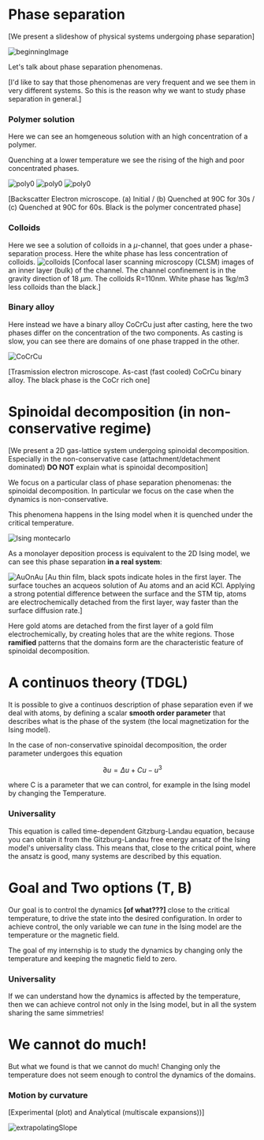 # Phase separation
[We present a slideshow of physical systems undergoing phase separation]

![beginningImage](images/phase_separation/oil_water/oil_water.jpeg?raw=true)

Let's talk about phase separation phenomenas.

[I'd like to say that those phenomenas are very frequent and we see them in very different systems. So this is the reason why we want to study phase separation in general.]

### Polymer solution
Here we can see an homgeneous solution with an high concentration of a polymer.

Quenching at a lower temperature we see the rising of the high and poor concentrated phases.

![poly0](images/phase_separation/polymer/initial.png?raw=true)
![poly0](images/phase_separation/polymer/T=90C_t=30s.png?raw=true)
![poly0](images/phase_separation/polymer/T=90C_t=60s.png?raw=true)

[Backscatter Electron microscope. (a) Initial / (b) Quenched at 90C for 30s / (c) Quenched at 90C for 60s. Black is the polymer concentrated phase]

### Colloids
Here we see a solution of colloids in a $\mu$-channel, that goes under a phase-separation process. Here the white phase has less concentration of colloids.
![colloids](images/phase_separation/colloid/perp_gravity.png?raw=true)
[Confocal laser scanning microscopy (CLSM) images of an inner layer (bulk) of the channel. The channel confinement is in the gravity direction of 18 $\mu m$. The colloids R=110nm. White phase has 1kg/m3 less colloids than the black.]

### Binary alloy
Here instead we have a binary alloy CoCrCu just after casting, here the two phases differ on the concentration of the two components.
As casting is slow, you can see there are domains of one phase trapped in the other.

![CoCrCu](images/phase_separation/binary_alloy/CoCrCu/CoCrCu.png?raw=true)

[Trasmission electron microscope. As-cast (fast cooled) CoCrCu binary alloy. The black phase is the CoCr rich one]

# Spinoidal decomposition (in non-conservative regime)
[We present a 2D gas-lattice system undergoing spinoidal decomposition. Especially in the non-conservative case (attachment/detachment dominated) **DO NOT** explain what is spinoidal decomposition]

We focus on a particular class of phase separation phenomenas: the spinoidal decomposition.
In particular we focus on the case when the dynamics is non-conservative.

This phenomena happens in the Ising model when it is quenched under the critical temperature.

![Ising montecarlo]()

As a monolayer deposition process is equivalent to the 2D Ising model, we can see this phase separation **in a real system**:

![AuOnAu](images/phase_separation/GoldOnGold.png?raw=true)
[Au thin film, black spots indicate holes in the first layer. The surface touches an acqueos solution of Au atoms and an acid KCl. Applying a strong potential difference between the surface and the STM tip, atoms are electrochemically detached from the first layer, way faster than the surface diffusion rate.]

Here gold atoms are detached from the first layer of a gold film electrochemically, by creating holes that are the white regions.
Those **ramified** patterns that the domains form are the characteristic feature of spinoidal decomposition.



# A continuos theory (TDGL)
It is possible to give a continuos description of phase separation even if we deal with atoms, by defining a scalar **smooth order parameter** that describes what is the phase of the system (the local magnetization for the Ising model).

In the case of non-conservative spinoidal decomposition, the order parameter undergoes this equation

$$\partial u = \Delta u + Cu - u^3$$

where C is a parameter that we can control, for example in the Ising model by changing the Temperature.

### Universality
This equation is called time-dependent Gitzburg-Landau equation, because you can obtain it from the Gitzburg-Landau free energy ansatz of the Ising model's universality class.
This means that, close to the critical point, where the ansatz is good, many systems are described by this equation.

# Goal and Two options (T, B)

Our goal is to control the dynamics **[of what???]** close to the critical temperature, to drive the state into the desired configuration.
In order to achieve control, the only variable we can _tune_ in the Ising model are the temperature or the magnetic field.

The goal of my internship is to study the dynamics by changing only the temperature and keeping the magnetic field to zero.

### Universality
If we can understand how the dynamics is affected by the temperature, then we can achieve control not only in the Ising model, but in all the system sharing the same simmetries! 


# We cannot do much!
But what we found is that we cannot do much!
Changing only the temperature does not seem enough to control the dynamics of the domains.

### Motion by curvature

[Experimental (plot) and Analytical (multiscale expansions))] 

![extrapolatingSlope](images/extrapolation_motionbycurvature.png?raw=true)
